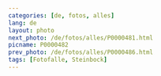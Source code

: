 ```yaml
---
categories: [de, fotos, alles]
lang: de
layout: photo
next_photo: /de/fotos/alles/P0000481.html
picname: P0000482
prev_photo: /de/fotos/alles/P0000486.html
tags: [Fotofalle, Steinbock]
---
```

